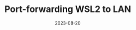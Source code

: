 ---
layout: post
category: dailynote
title: "Port-forwarding WSL2 to LAN"
section: til
tags: [windows, wsl]
date: 2023-08-20
published: true
---